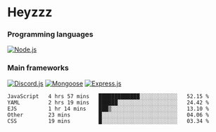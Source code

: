 # Heyzzz  

### Programming languages  

[![Node.js](https://img.shields.io/badge/-Node.js-262626?style=for-the-badge)](https://nodejs.org/ru)

### Main frameworks

[![Discord.js](https://img.shields.io/badge/-Discord.js-262626?style=for-the-badge)](https://www.npmjs.com/package/discord.js) [![Mongoose](https://img.shields.io/badge/-Mongoose-262626?style=for-the-badge)](https://www.npmjs.com/package/mongoose) [![Express.js](https://img.shields.io/badge/-Express.js-262626?style=for-the-badge)](https://www.npmjs.com/package/express)
<!--START_SECTION:waka-->
```text
JavaScript   4 hrs 57 mins   █████████████░░░░░░░░░░░░   52.15 % 
YAML         2 hrs 19 mins   ██████░░░░░░░░░░░░░░░░░░░   24.42 % 
EJS          1 hr 14 mins    ███▒░░░░░░░░░░░░░░░░░░░░░   13.10 % 
Other        23 mins         █░░░░░░░░░░░░░░░░░░░░░░░░   04.06 % 
CSS          19 mins         █░░░░░░░░░░░░░░░░░░░░░░░░   03.34 % 
```
<!--END_SECTION:waka-->
